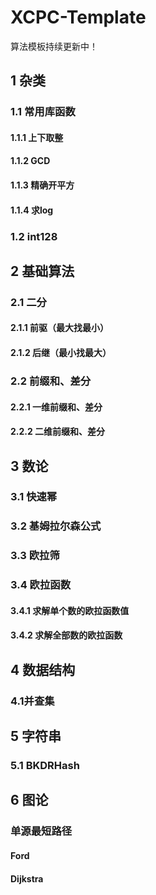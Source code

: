 # XCPC-Template
算法模板持续更新中！
## 1 杂类
### 1.1 常用库函数
#### 1.1.1 上下取整
#### 1.1.2 GCD
#### 1.1.3 精确开平方
#### 1.1.4 求log
### 1.2 int128
## 2 基础算法
### 2.1 二分
#### 2.1.1 前驱（最大找最小）
#### 2.1.2 后继（最小找最大）
### 2.2 前缀和、差分
#### 2.2.1 一维前缀和、差分
#### 2.2.2 二维前缀和、差分
## 3 数论
### 3.1 快速幂
### 3.2 基姆拉尔森公式
### 3.3 欧拉筛
### 3.4 欧拉函数
#### 3.4.1 求解单个数的欧拉函数值
#### 3.4.2 求解全部数的欧拉函数
## 4 数据结构
### 4.1并查集
## 5 字符串
### 5.1 BKDRHash
## 6 图论
### 单源最短路径
#### Ford
#### Dijkstra


